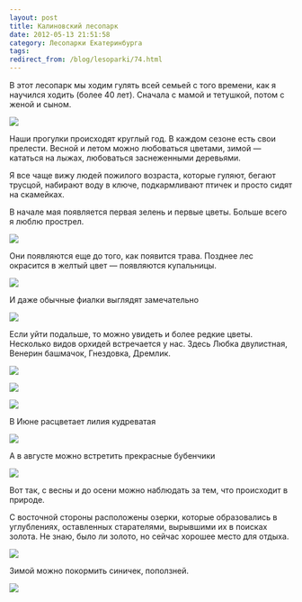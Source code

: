```yaml
---
layout: post
title: Калиновский лесопарк
date: 2012-05-13 21:51:58
category: Лесопарки Екатеринбурга
tags:
redirect_from: /blog/lesoparki/74.html
---
```

В этот лесопарк мы ходим гулять всей семьей с того времени, как я
научился ходить (более 40 лет). Сначала с мамой и тетушкой, потом с
женой и сыном.

![](/uploads/images/00/00/01/2012/05/13/144412.jpg)

Наши прогулки происходят круглый год. В каждом сезоне есть свои
прелести. Весной и летом можно любоваться цветами, зимой — кататься на
лыжах, любоваться заснеженными деревьями.

Я все чаще вижу людей пожилого возраста, которые гуляют, бегают трусцой,
набирают воду в ключе, подкармливают птичек и просто сидят на скамейках.

В начале мая появляется первая зелень и первые цветы. Больше всего я
люблю прострел.

![](/uploads/images/00/00/01/2012/05/13/916f6e.jpg)

Они появляются еще до того, как появится трава. Позднее лес окрасится в
желтый цвет — появляются купальницы.

![](/uploads/images/00/00/01/2012/05/19/bc9a3d.jpg)

И даже обычные фиалки выглядят замечательно

![](/uploads/images/00/00/01/2012/05/19/7eac14.jpg)

Если уйти подальше, то можно увидеть и более редкие цветы. Несколько
видов орхидей встречается у нас. Здесь Любка двулистная, Венерин
башмачок, Гнездовка, Дремлик.

![](/uploads/images/00/00/01/2012/05/19/a47523.jpg)

![](/uploads/images/00/00/01/2012/05/19/df9188.jpg)

![](/uploads/images/00/00/01/2012/05/19/ff5c03.jpg)

В Июне расцветает лилия кудреватая

![](/uploads/images/00/00/01/2012/05/19/54ff13.jpg)

А в августе можно встретить прекрасные бубенчики

![](/uploads/images/00/00/01/2012/05/19/809786.jpg)

Вот так, с весны и до осени можно наблюдать за тем, что происходит в
природе.

С восточной стороны расположены озерки, которые образовались в
углублениях, оставленных старателями, вырывшими их в поисках золота. Не
знаю, было ли золото, но сейчас хорошее место для отдыха.

![](/uploads/images/00/00/01/2012/05/14/2274cd.jpg)

Зимой можно покормить синичек, поползней.

![](/uploads/images/00/00/01/2012/05/19/9800c0.jpg)

